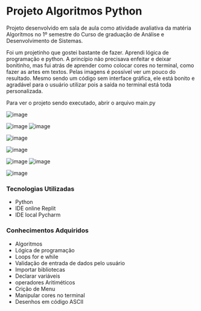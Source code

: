 # Projeto Algoritmos Python
Projeto desenvolvido em sala de aula como atividade avaliativa da matéria Algorítmos no 1º semestre do Curso de graduação de Análise e Desenvolvimento de Sistemas.

Foi um projetinho que gostei bastante de fazer. Aprendi lógica de programação e python. A princípio não precisava enfeitar e deixar bonitinho, mas fui atrás de aprender
como colocar cores no terminal, como fazer as artes em textos. Pelas imagens é possível ver um pouco do resultado. 
Mesmo sendo um código sem interface gráfica, ele está bonito e agradável para o usuário utilizar pois a saída no terminal está toda personalizada.


Para ver o projeto sendo executado, abrir o arquivo main.py

![image](https://user-images.githubusercontent.com/101356765/210271772-2044b123-6963-47bd-a4b8-e366ae0e2ff1.png)

![image](https://user-images.githubusercontent.com/101356765/210271783-f9dbca57-3aa2-434a-983f-ed312458c639.png)
![image](https://user-images.githubusercontent.com/101356765/210271905-eef59e5f-490f-42e0-87fe-8624aeebcfb2.png)

![image](https://user-images.githubusercontent.com/101356765/210271788-cd2bf38a-2a62-462c-b9b7-91e57621073c.png)

![image](https://user-images.githubusercontent.com/101356765/210271800-5471d27d-dcba-4bc5-8452-9707b151e62a.png)

![image](https://user-images.githubusercontent.com/101356765/210271810-4c9146a8-84fa-43e7-8f81-12be05dbf392.png)
![image](https://user-images.githubusercontent.com/101356765/210271818-381f6719-c236-41e7-86fe-1f405a701241.png)

![image](https://user-images.githubusercontent.com/101356765/210271934-8a72e14d-2683-45c8-8991-0e30e755fdee.png)

### Tecnologias Utilizadas
- Python
- IDE online Replit
- IDE local Pycharm

### Conhecimentos Adquiridos
- Algoritmos
- Lógica de programação
- Loops for e while
- Validação de entrada de dados pelo usuário
- Importar bibliotecas
- Declarar variáveis
- operadores Aritiméticos 
- Crição de Menu
- Manipular cores no terminal
- Desenhos em código ASCII
